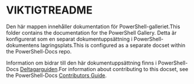 # <a name="readme"></a><span data-ttu-id="fda8d-101">VIKTIGT</span><span class="sxs-lookup"><span data-stu-id="fda8d-101">README</span></span>

<span data-ttu-id="fda8d-102">Den här mappen innehåller dokumentation för PowerShell-galleriet.</span><span class="sxs-lookup"><span data-stu-id="fda8d-102">This folder contains the documentation for the PowerShell Gallery.</span></span>
<span data-ttu-id="fda8d-103">Detta är konfigurerat som en separat dokumentuppsättning i PowerShell-dokumentens lagringsplats.</span><span class="sxs-lookup"><span data-stu-id="fda8d-103">This is configured as a separate docset within the PowerShell-Docs repo.</span></span>

<span data-ttu-id="fda8d-104">Information om bidrar till den här dokumentuppsättning finns i PowerShell-Docs [Deltagarguiden](https://github.com/PowerShell/PowerShell-Docs/blob/staging/CONTRIBUTING.md).</span><span class="sxs-lookup"><span data-stu-id="fda8d-104">For information about contributing to this docset, see the PowerShell-Docs [Contributors Guide](https://github.com/PowerShell/PowerShell-Docs/blob/staging/CONTRIBUTING.md).</span></span>
